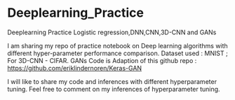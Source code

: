 # Deeplearning_Practice
Deeplearning Practice Logistic regression,DNN,CNN,3D-CNN and GANs

I am sharing my repo of practice notebook on Deep learning algorithms with different hyper-parameter performance comparison.
Dataset used : MNIST ; For 3D-CNN - CIFAR.
GANs Code is Adaption of this github repo : https://github.com/eriklindernoren/Keras-GAN 

I will like to share my code and inferences with different hyperparameter tuning. Feel free to comment on my inferences of hyperparameter tuning.
